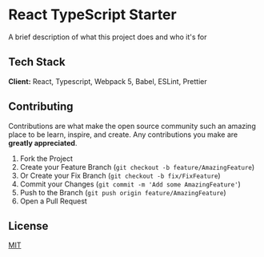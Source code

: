 
# React TypeScript Starter

A brief description of what this project does and who it's for


## Tech Stack

**Client:** React, Typescript, Webpack 5, Babel, ESLint, Prettier

  
## Contributing

Contributions are what make the open source community such an amazing place to be learn, inspire, and create. Any contributions you make are **greatly appreciated**.

1. Fork the Project
2. Create your Feature Branch (`git checkout -b feature/AmazingFeature`)
3. Or Create your Fix Branch (`git checkout -b fix/FixFeature`)
4. Commit your Changes (`git commit -m 'Add some AmazingFeature'`)
5. Push to the Branch (`git push origin feature/AmazingFeature`)
6. Open a Pull Request

  
## License

[MIT](https://choosealicense.com/licenses/mit/)

  

